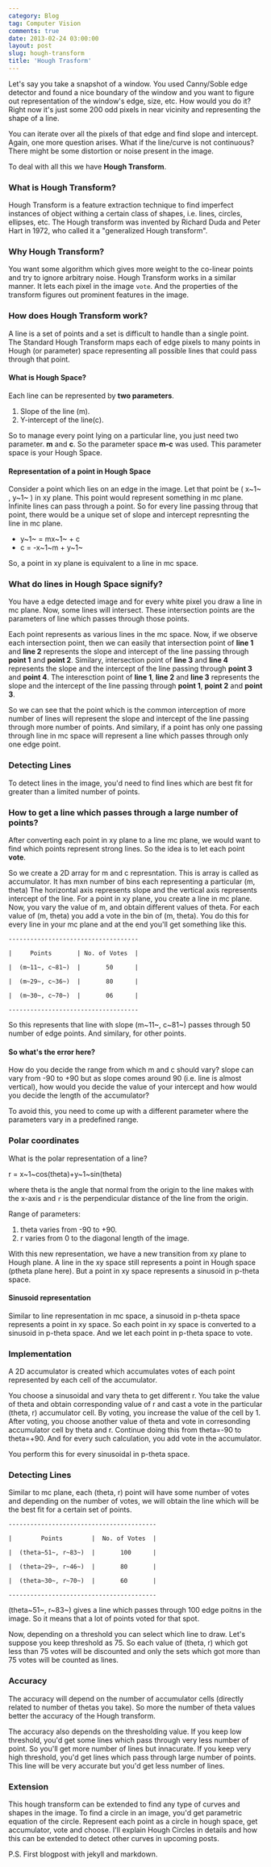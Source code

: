 ```yaml
---
category: Blog
tag: Computer Vision
comments: true
date: 2013-02-24 03:00:00
layout: post
slug: hough-transform
title: 'Hough Trasform'
---
```


Let's say you take a snapshot of a window. You used Canny/Soble edge detector and found a nice boundary of the window and you want to figure out representation of the window's edge, size, etc. How would you do it? Right now it's just some 200 odd pixels in near vicinity and representing the shape of a line.

You can iterate over all the pixels of that edge and find slope and intercept. Again, one more question arises. What if the line/curve is not continuous? There might be some distortion or noise present in the image.

To deal with all this we have **Hough Transform**.

### What is Hough Transform?
Hough Transform is a feature extraction technique to find imperfect instances of object withing a certain class of shapes, i.e. lines, circles, ellipses, etc. The Hough transform was invented by Richard Duda and Peter Hart in 1972, who called it a "generalized Hough transform". 

###  Why Hough Transform?
You want some algorithm which gives more weight to the co-linear points and try to ignore arbitrary noise. Hough Transform works in a similar manner. It lets each pixel in the image `vote`. And the properties of the transform figures out prominent features in the image.

### How does Hough Transform work?
A line is a set of points and a set is difficult to handle than a single point.
The Standard Hough Transform maps each of edge pixels to many points in Hough (or parameter) space representing all possible lines that could pass through that point.

####  What is Hough Space?
Each line can be represented by **two parameters**.

 1. Slope of the line (m).
 2. Y-intercept of the line(c).

So to manage every point lying on a particular line, you just need two parameter. **m** and **c**. So the parameter space **m-c** was used. This parameter space is your Hough Space.

#### Representation of a point in Hough Space

Consider a point which lies on an edge in the image. Let that point be ( x~1~ , y~1~ ) in xy plane. This point would represent something in mc plane. Infinite lines can pass through a point. So for every line passing throug that point, there would be a unique set of slope and intercept represnting the line in mc plane.

- y~1~ = mx~1~ + c
- c = -x~1~m + y~1~

So, a point in xy plane is equivalent to a line in mc space.

### What do lines in Hough Space signify?

You have a edge detected image and for every white pixel you draw a line in mc plane. Now, some lines will intersect. These intersection points are the parameters of line which passes through those points.

Each point represents as various lines in the mc space. Now, if we observe each intersection point, then we can easily that intersection point of **line 1** and **line 2** represents the slope and intercept of the line passing through **point 1** and **point 2**. Similary, intersection point of **line 3** and **line 4** represents the slope and the intercept of the line passing through **point 3** and **point 4**. The interesction point of **line 1**, **line 2** and **line 3** represents the slope and the intercept of the line passing through **point 1**, **point 2** and **point 3**.

So we can see that the point which is the common interception of more number of lines will represent the slope and intercept of the line passing through more number of points. And similary, if a point has only one passing through line in mc space will represent a line which passes through only one edge point.

### Detecting Lines

To detect lines in the image, you'd need to find lines which are best fit for greater than a limited number of points.

### How to get a line which passes through a large number of points?

After converting each point in xy plane to a line mc plane, we would want to find which points represent strong lines. So the idea is to let each point **vote**.

So we create a 2D array for m and c represntation. This is array is called as accumulator. It has mxn number of bins each representing a particular (m, theta) The horizontal axis represents slope and the vertical axis represents intercept of the line. For a point in xy plane, you create a line in mc plane. Now, you vary the value of m, and obtain different values of theta. For each value of (m, theta) you add a vote in the bin of (m, theta). You do this for every line in your mc plane and at the end you'll get something like this.

    ------------------------------------

    |     Points       | No. of Votes  |

    |  (m~11~, c~81~)  |       50      |

    |  (m~29~, c~36~)  |       80      |

    |  (m~30~, c~70~)  |       06      |

    ------------------------------------

So this represents that line with slope (m~11~, c~81~) passes through 50 number of edge points. And similary, for other points.

#### So what's the error here?

How do you decide the range from which m and c should vary? slope can vary from -90 to +90 but as slope comes around 90 (i.e. line is almost vertical), how would you decide the value of your intercept and how would you decide the length of the accumulator?

To avoid this, you need to come up with a different parameter where the parameters vary in a predefined range.


### Polar coordinates

What is the polar representation of a line?

r = x~1~cos(theta)+y~1~sin(theta) 

where theta is the angle that normal from the origin to the line makes with the x-axis and `r` is the perpendicular distance of the line from the origin.

Range of parameters:

1. theta varies from -90 to +90.
2. r varies from 0 to the diagonal length of the image.

With this new representation, we have a new transition from xy plane to Hough plane. A line in the xy space still represents a point in Hough space (ptheta plane here). But a point in xy space represents a sinusoid in p-theta space.

#### Sinusoid representation

Similar to line representation in mc space, a sinusoid in p-theta space represents a point in xy space. So each point in xy space is converted to a sinusoid in p-theta space. And we let each point in p-theta space to vote.

### Implementation

A 2D accumulator is created which accumulates votes of each point represented by each cell of the accumulator.

You choose a sinusoidal and vary theta to get different r. You take the value of theta and obtain corresponding value of r and cast a vote in the particular (theta, r) accumulator cell. By voting, you increase the value of the cell by 1. After voting, you choose another value of theta and vote in corresonding accumulator cell by theta and r. Continue doing this from theta=-90 to theta=+90. And for every such calculation, you add vote in the accumulator.

You perform this for every sinusoidal in p-theta space.

### Detecting Lines

Similar to mc plane, each (theta, r) point will have some number of votes and depending on the number of votes, we will obtain the line which will be the best fit for a certain set of points. 

    -----------------------------------------

    |        Points        |  No. of Votes  |

    |  (theta~51~, r~83~)  |       100      |

    |  (theta~29~, r~46~)  |       80       |

    |  (theta~30~, r~70~)  |       60       |

    -----------------------------------------

(theta~51~, r~83~) gives a line which passes through 100 edge poitns in the image. So it means that a lot of points voted for that spot. 

Now, depending on a threshold you can select which line to draw. Let's suppose you keep threshold as 75. So each value of (theta, r) which got less than 75 votes will be discounted and only the sets which got more than 75 votes will be counted as lines.

### Accuracy

The accuracy will depend on the number of accumulator cells (directly related to number of thetas you take). So more the number of theta values better the accuracy of the Hough transform. 

The accuracy also depends on the thresholding value. If you keep low threshold, you'd get some lines which pass through very less number of point. So you'll get more number of lines but innacurate. If you keep very high threshold, you'd get lines which pass through large number of points. This line will be very accurate but you'd get less number of lines.

### Extension

This hough transform can be extended to find any type of curves and shapes in the image. To find a circle in an image, you'd get parametric equation of the circle. Represent each point as a circle in hough space, get accumulator, vote and choose. I'll explain Hough Circles in details and how this can be extended to detect other curves in upcoming posts.

P.S. First blogpost with jekyll and markdown.

